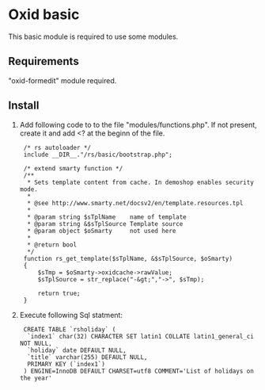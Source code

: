 # Oxid basic

This basic module is required to use some modules.

## Requirements

"oxid-formedit" module required. 

## Install

1. Add following code to to the file "modules/functions.php". If not present, create it and add <? at the beginn of the file.
    
        /* rs autoloader */
        include __DIR__."/rs/basic/bootstrap.php";
        
        /* extend smarty function */
        /**
         * Sets template content from cache. In demoshop enables security mode.
         *
         * @see http://www.smarty.net/docsv2/en/template.resources.tpl
         *
         * @param string $sTplName    name of template
         * @param string &$sTplSource Template source
         * @param object $oSmarty     not used here
         *
         * @return bool
         */
        function rs_get_template($sTplName, &$sTplSource, $oSmarty)
        {
            $sTmp = $oSmarty->oxidcache->rawValue;
            $sTplSource = str_replace("-&gt;","->", $sTmp);
        
            return true;
        }
    
2. Execute following Sql statment: 

        CREATE TABLE `rsholiday` (
         `index1` char(32) CHARACTER SET latin1 COLLATE latin1_general_ci NOT NULL,
         `holiday` date DEFAULT NULL,
         `title` varchar(255) DEFAULT NULL,
         PRIMARY KEY (`index1`)
        ) ENGINE=InnoDB DEFAULT CHARSET=utf8 COMMENT='List of holidays on the year'